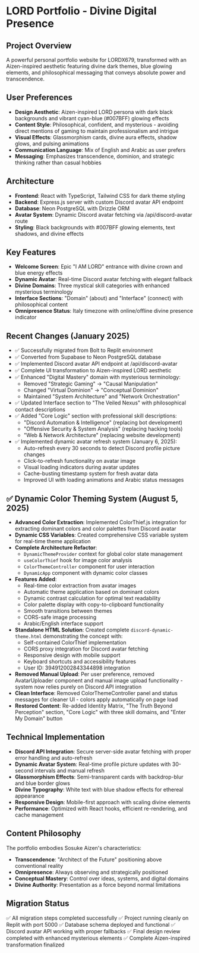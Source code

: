 # LORD Portfolio - Divine Digital Presence

## Project Overview
A powerful personal portfolio website for LORDX679, transformed with an Aizen-inspired aesthetic featuring divine dark themes, blue glowing elements, and philosophical messaging that conveys absolute power and transcendence.

## User Preferences
- **Design Aesthetic**: Aizen-inspired LORD persona with dark black backgrounds and vibrant cyan-blue (#007BFF) glowing effects
- **Content Style**: Philosophical, confident, and mysterious - avoiding direct mentions of gaming to maintain professionalism and intrigue
- **Visual Effects**: Glassmorphism cards, divine aura effects, shadow glows, and pulsing animations
- **Communication Language**: Mix of English and Arabic as user prefers
- **Messaging**: Emphasizes transcendence, dominion, and strategic thinking rather than casual hobbies

## Architecture
- **Frontend**: React with TypeScript, Tailwind CSS for dark theme styling
- **Backend**: Express.js server with custom Discord avatar API endpoint
- **Database**: Neon PostgreSQL with Drizzle ORM
- **Avatar System**: Dynamic Discord avatar fetching via /api/discord-avatar route
- **Styling**: Black backgrounds with #007BFF glowing elements, text shadows, and divine effects

## Key Features
- **Welcome Screen**: Epic "I AM LORD" entrance with divine crown and blue energy effects
- **Dynamic Avatar**: Real-time Discord avatar fetching with elegant fallback
- **Divine Domains**: Three mystical skill categories with enhanced mysterious terminology
- **Interface Sections**: "Domain" (about) and "Interface" (connect) with philosophical content
- **Omnipresence Status**: Italy timezone with online/offline divine presence indicator

## Recent Changes (January 2025)
- ✅ Successfully migrated from Bolt to Replit environment
- ✅ Converted from Supabase to Neon PostgreSQL database  
- ✅ Implemented Discord avatar API endpoint at /api/discord-avatar
- ✅ Complete UI transformation to Aizen-inspired LORD aesthetic
- ✅ Enhanced "Digital Mastery" domain with mysterious terminology:
  - Removed "Strategic Gaming" → "Causal Manipulation"
  - Changed "Virtual Dominion" → "Conceptual Dominion"
  - Maintained "System Architecture" and "Network Orchestration"
- ✅ Updated Interface section to "The Veiled Nexus" with philosophical contact descriptions
- ✅ Added "Core Logic" section with professional skill descriptions:
  - "Discord Automation & Intelligence" (replacing bot development)
  - "Offensive Security & System Analysis" (replacing hacking tools)
  - "Web & Network Architecture" (replacing website development)
- ✅ Implemented dynamic avatar refresh system (January 6, 2025):
  - Auto-refresh every 30 seconds to detect Discord profile picture changes
  - Click-to-refresh functionality on avatar image
  - Visual loading indicators during avatar updates
  - Cache-busting timestamp system for fresh avatar data
  - Improved UI with loading animations and Arabic status messages

## ✅ Dynamic Color Theming System (August 5, 2025)
- **Advanced Color Extraction**: Implemented ColorThief.js integration for extracting dominant colors and color palettes from Discord avatar
- **Dynamic CSS Variables**: Created comprehensive CSS variable system for real-time theme application
- **Complete Architecture Refactor**: 
  - `DynamicThemeProvider` context for global color state management
  - `useColorThief` hook for image color analysis
  - `ColorThemeController` component for user interaction
  - `DynamicApp` component with dynamic color classes
- **Features Added**:
  - Real-time color extraction from avatar images
  - Automatic theme application based on dominant colors
  - Dynamic contrast calculation for optimal text readability
  - Color palette display with copy-to-clipboard functionality
  - Smooth transitions between themes
  - CORS-safe image processing
  - Arabic/English interface support
- **Standalone HTML Solution**: Created complete `discord-dynamic-theme.html` demonstrating the concept with:
  - Self-contained ColorThief implementation
  - CORS proxy integration for Discord avatar fetching
  - Responsive design with mobile support
  - Keyboard shortcuts and accessibility features
  - User ID: 394912002843344898 integration
- **Removed Manual Upload**: Per user preference, removed AvatarUploader component and manual image upload functionality - system now relies purely on Discord API integration
- **Clean Interface**: Removed ColorThemeController panel and status messages for cleaner UI - colors apply automatically on page load
- **Restored Content**: Re-added Identity Matrix, "The Truth Beyond Perception" section, "Core Logic" with three skill domains, and "Enter My Domain" button

## Technical Implementation
- **Discord API Integration**: Secure server-side avatar fetching with proper error handling and auto-refresh
- **Dynamic Avatar System**: Real-time profile picture updates with 30-second intervals and manual refresh
- **Glassmorphism Effects**: Semi-transparent cards with backdrop-blur and blue border glows
- **Divine Typography**: White text with blue shadow effects for ethereal appearance  
- **Responsive Design**: Mobile-first approach with scaling divine elements
- **Performance**: Optimized with React hooks, efficient re-rendering, and cache management

## Content Philosophy
The portfolio embodies Sosuke Aizen's characteristics:
- **Transcendence**: "Architect of the Future" positioning above conventional reality
- **Omnipresence**: Always observing and strategically positioned
- **Conceptual Mastery**: Control over ideas, systems, and digital domains
- **Divine Authority**: Presentation as a force beyond normal limitations

## Migration Status
✅ All migration steps completed successfully
✅ Project running cleanly on Replit with port 5000
✅ Database schema deployed and functional
✅ Discord avatar API working with proper fallbacks
✅ Final design review completed with enhanced mysterious elements
✅ Complete Aizen-inspired transformation finalized